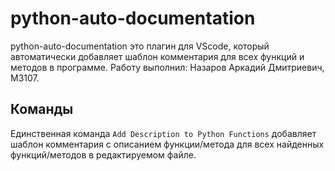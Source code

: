 # python-auto-documentation
python-auto-documentation это плагин для VScode, который автоматически добавляет шаблон комментария для всех функций и методов в программе.
Работу выполнил: Назаров Аркадий Дмитриевич, M3107.
## Команды
Единственная команда `Add Description to Python Functions` добавляет шаблон комментария с описанием функции/метода для всех найденных функций/методов в редактируемом файле.
